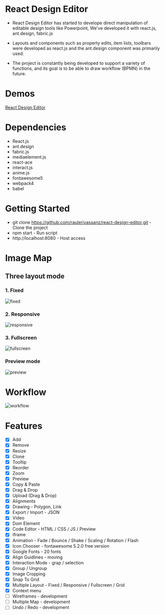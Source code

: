 # React Design Editor
- React Design Editor has started to develope direct manipulation of editable design tools like Powerpoint, We've developed it with react.js, ant.design, fabric.js

- Layouts and components such as property edits, item lists, toolbars were developed as react.js and the ant.design component was primarily used.

- The project is constantly being developed to support a variety of functions, and its goal is to be able to draw workflow (BPMN) in the future.

# Demos
[React Design Editor](https://salgum1114.github.io/react-design-editor/)

# Dependencies
- React.js
- ant.design
- fabric.js
- mediaelement.js
- react-ace
- interact.js
- anime.js
- fontawesome5
- webpack4
- babel

# Getting Started
- git clone https://github.com/raulerivassanz/react-design-editor.git - Clone the project
- npm start - Run script
- http://localhost:8080 - Host access

# Image Map
## Three layout mode
### 1. Fixed
![fixed](https://user-images.githubusercontent.com/19975642/47961458-b5627680-e04e-11e8-99e0-9d4276c4e9e5.PNG)

### 2. Responsive
![responsive](https://user-images.githubusercontent.com/19975642/47961459-b7c4d080-e04e-11e8-84b0-b4921270eddd.PNG)

### 3. Fullscreen
![fullscreen](https://user-images.githubusercontent.com/19975642/47961460-b98e9400-e04e-11e8-9df3-14f12edb3a5f.PNG)

### Preview mode
![preview](https://user-images.githubusercontent.com/19975642/47961461-babfc100-e04e-11e8-8f52-b5dd88e5a5b9.PNG)

# Workflow
![workflow](https://user-images.githubusercontent.com/19975642/47961462-bbf0ee00-e04e-11e8-9185-de5759f2463a.PNG)

# Features
- [x] Add
- [x] Remove
- [x] Resize
- [x] Clone
- [x] Tooltip
- [x] Reorder
- [x] Zoom
- [x] Preview
- [x] Copy & Paste
- [x] Drag & Drop
- [x] Upload (Drag & Drop)
- [x] Alignments
- [x] Drawing - Polygon, Link
- [x] Export / Import - JSON
- [x] Video
- [x] Dom Element
- [x] Code Editor - HTML / CSS / JS / Preview
- [x] iframe
- [x] Animation - Fade / Bounce / Shake / Scaling / Rotation / Flash
- [x] Icon Chooser - fontawesome 5.2.0 free version
- [x] Google Fonts - 20 fonts
- [x] Align Guidlines - moving
- [x] Interaction Mode - grap / selection
- [x] Group / Ungroup
- [x] Image Cropping
- [x] Snap To Grid
- [x] Multiple Layout - Fixed / Responsive / Fullscreen / Grid
- [x] Context menu
- [ ] Wireframes - development
- [ ] Multiple Map - development
- [ ] Undo / Redo - development
